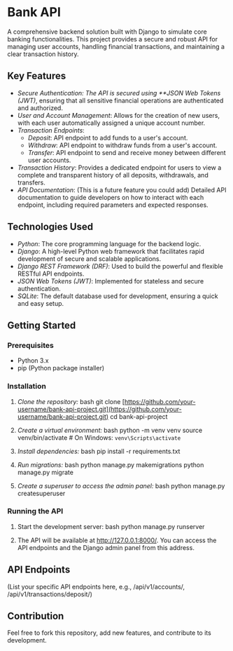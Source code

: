# Bank API

A comprehensive backend solution built with Django to simulate core banking functionalities. This project provides a secure and robust API for managing user accounts, handling financial transactions, and maintaining a clear transaction history.

## Key Features

* *Secure Authentication: The API is secured using **JSON Web Tokens (JWT)*, ensuring that all sensitive financial operations are authenticated and authorized.
* *User and Account Management*: Allows for the creation of new users, with each user automatically assigned a unique account number.
* *Transaction Endpoints*:
    * *Deposit*: API endpoint to add funds to a user's account.
    * *Withdraw*: API endpoint to withdraw funds from a user's account.
    * *Transfer*: API endpoint to send and receive money between different user accounts.
* *Transaction History*: Provides a dedicated endpoint for users to view a complete and transparent history of all deposits, withdrawals, and transfers.
* *API Documentation*: (This is a future feature you could add) Detailed API documentation to guide developers on how to interact with each endpoint, including required parameters and expected responses.

## Technologies Used

* *Python*: The core programming language for the backend logic.
* *Django*: A high-level Python web framework that facilitates rapid development of secure and scalable applications.
* *Django REST Framework (DRF)*: Used to build the powerful and flexible RESTful API endpoints.
* *JSON Web Tokens (JWT)*: Implemented for stateless and secure authentication.
* *SQLite*: The default database used for development, ensuring a quick and easy setup.

## Getting Started

### Prerequisites

* Python 3.x
* pip (Python package installer)

### Installation

1.  *Clone the repository:*
    bash
    git clone [https://github.com/your-username/bank-api-project.git](https://github.com/your-username/bank-api-project.git)
    cd bank-api-project
    
2.  *Create a virtual environment:*
    bash
    python -m venv venv
    source venv/bin/activate   # On Windows: `venv\Scripts\activate`
    
3.  *Install dependencies:*
    bash
    pip install -r requirements.txt
    
4.  *Run migrations:*
    bash
    python manage.py makemigrations
    python manage.py migrate
    
5.  *Create a superuser to access the admin panel:*
    bash
    python manage.py createsuperuser
    

### Running the API

1.  Start the development server:
    bash
    python manage.py runserver
    
2.  The API will be available at http://127.0.0.1:8000/. You can access the API endpoints and the Django admin panel from this address.

## API Endpoints

(List your specific API endpoints here, e.g., /api/v1/accounts/, /api/v1/transactions/deposit/)

## Contribution

Feel free to fork this repository, add new features, and contribute to its development.
